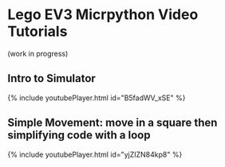 # Lego EV3 Micrpython Video Tutorials
(work in progress)

## Intro to Simulator 

{% include youtubePlayer.html id="B5fadWV_xSE" %}

## Simple Movement: move in a square then simplifying code with a loop

{% include youtubePlayer.html id="yjZIZN84kp8" %}
 
